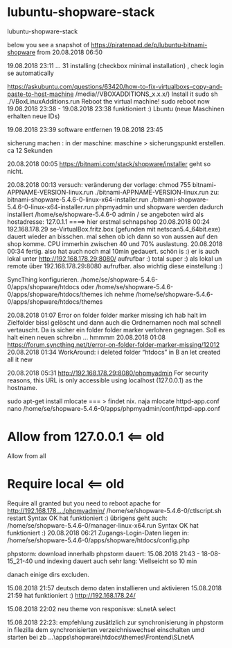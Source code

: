 # lubuntu-shopware-stack
lubuntu-shopware-stack

below you see a snapshot of https://piratenpad.de/p/lubuntu-bitnami-shopware from 20.08.2018 06:50

19.08.2018 23:11 ... 31 installing (checkbox minimal installation) , check login se automatically

https://askubuntu.com/questions/63420/how-to-fix-virtualboxs-copy-and-paste-to-host-machine
/media/<user>/VBOXADDITIONS_x.x.x/)
Install it sudo sh ./VBoxLinuxAdditions.run
Reboot the virtual machine!
sudo reboot now
19.08.2018 23:38 - 19.08.2018 23:38 funktioniert :)
Lbuntu (neue Maschinen erhalten neue IDs)

19.08.2018 23:39 software entfernen 19.08.2018 23:45

sicherung machen : in der maschine: maschine > sicherungspunkt erstellen. ca 12 Sekunden

20.08.2018 00:05
https://bitnami.com/stack/shopware/installer
geht so nicht.

20.08.2018 00:13 versuch:
veränderung der vorlage:
chmod 755 bitnami-APPNAME-VERSION-linux.run
./bitnami-APPNAME-VERSION-linux.run
zu:
bitnami-shopware-5.4.6-0-linux-x64-installer.run
./bitnami-shopware-5.4.6-0-linux-x64-installer.run
phpmyadmin und shopware werden dadurch installiert
/home/se/shopware-5.4.6-0
admin / se
angeboten wird als 
hostadresse: 127.0.1.1
====> hier erstmal schnapshop
20.08.2018 00:24
192.168.178.29        se-VirtualBox.fritz.box   (gefunden mit netscan5.4_64bit.exe)
dauert wieder an bisschen. mal sehen ob ich dann so von aussen auf den shop komme.
CPU immerhin zwischen 40 und 70% auslastung.
20.08.2018 00:34 fertig. also hat auch noch mal 10min gedauert.
schön is :) er is auch lokal unter http://192.168.178.29:8080/ aufrufbar :)
total super :) als lokal un remote über 192.168.178.29:8080 aufrufbar. also wichtig diese einstellung :)

SyncThing konfigurieren.
/home/se/shopware-5.4.6-0/apps/shopware/htdocs
oder /home/se/shopware-5.4.6-0/apps/shopware/htdocs/themes
ich nehme /home/se/shopware-5.4.6-0/apps/shopware/htdocs/themes

20.08.2018 01:07 
Error on folder folder marker missing
ich hab halt im Zielfolder bissl gelöscht und dann auch die Ordnernamen noch mal schnell vertauscht.
Da is sicher ein folder folder marker verlohren gegnagen. Soll es halt einen neuen schreibn ... hmmmm
20.08.2018 01:08
https://forum.syncthing.net/t/error-on-folder-folder-marker-missing/12012
 20.08.2018 01:34 WorkAround: i deleted folder “htdocs” in B an let created all it new

20.08.2018 05:31 http://192.168.178.29:8080/phpmyadmin
For security reasons, this URL is only accessible using localhost (127.0.0.1) as the hostname.

sudo apt-get install mlocate === > findet nix. naja
mlocate httpd-app.conf
nano /home/se/shopware-5.4.6-0/apps/phpmyadmin/conf/httpd-app.conf 
# Allow from 127.0.0.1 <== old
Allow from all
# Require local <== old
Require all granted
but you need to reboot apache for http://192.168.178..../phpmyadmin/
/home/se/shopware-5.4.6-0/ctlscript.sh restart
Syntax OK hat funktioniert :)
übrigens geht auch: 
/home/se/shopware-5.4.6-0/manager-linux-x64.run
Syntax OK hat funktioniert :)
20.08.2018 06:21
Zugangs-Login-Daten liegen in: /home/se/shopware-5.4.6-0/apps/shopware/htdocs/config.php



phpstorm:
download innerhalb phpstorm dauert:
15.08.2018 21:43 - 18-08-15_21-40
und indexing dauert auch sehr lang:
Viellseicht so 10 min

danach einige dirs excluden.
    
15.08.2018 21:57 deutsch demo daten installieren und aktivieren
15.08.2018 21:59 hat funktioniert :) http://192.168.178.24/

15.08.2018 22:02
neu theme von responisve: sLnetA 
select

15.08.2018 22:23: empfehlung zusätlzlich zur synchronisierung in phpstorm
in filezilla
dem synchronisierten verzeichniswechsel einschalten umd starten bei zb
...\apps\shopware\htdocs\themes\Frontend\SLnetA

